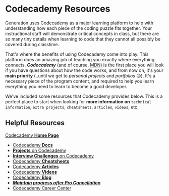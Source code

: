 # Codecademy Resources

Generation uses Codecademy as a major learning platform to help with understanding how each piece of the coding puzzle fits together. Your instructional staff will demonstrate critical concepts in class, but there are so many tiny details when learning to code that they cannot all possibly be covered during classtime.

That's where the benefits of using Codecademy come into play. This platform does an amazing job of teaching you exactly where everything connects. ***Codecademy*** (and of course, [MDN](https://developer.mozilla.org/en-US/)) is the first place you will look if you have questions about how the code works, and from now on, it's your **main priority** (..until we get to *personal projects* and *portfolios* :wink:). It's a necessary piece of the program content, and required to help you learn everything you need to learn to become a good developer.

We've included some resources that Codecademy provides below. This is a perfect place to start when looking for **more information on** `technical information`, `extra projects`, `cheatsheets`, `articles`, `videos`, etc.

## Helpful Resources

[Codecademy **Home Page**](https://www.codecademy.com/learn)

- [Codecademy **Docs**](https://www.codecademy.com/resources/docs)
- [**Projects** on Codecademy](https://www.codecademy.com/projects)
- [**Interview Challenges** on Codecademy](https://www.codecademy.com/code-challenges)
- [Codecademy **Cheatsheets**](https://www.codecademy.com/resources/cheatsheets/all)
- [Codecademy **Articles**](https://www.codecademy.com/articles)
- [Codecademy **Videos**](https://www.codecademy.com/resources/videos)
- [Codecademy **Blog**](https://www.codecademy.com/resources/blog/)
- [***Maintain progress after Pro Cancellation***](https://help.codecademy.com/hc/en-us/articles/220449128-Maintain-Progress-After-Pro-Cancellation)
- [Codecademy Career Center](https://www.codecademy.com/pages/career-center)
